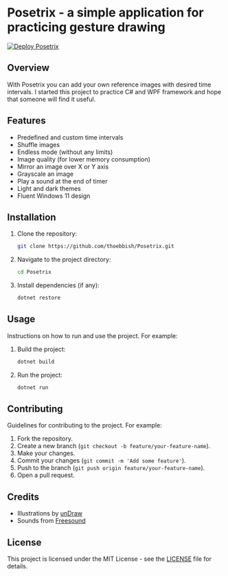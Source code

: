 # Posetrix - a simple application for practicing gesture drawing
[![Deploy Posetrix](https://github.com/zhemchugoff/Posetrix/actions/workflows/deploy-posetrix.yml/badge.svg)](https://github.com/zhemchugoff/Posetrix/actions/workflows/deploy-posetrix.yml)

## Overview
With Posetrix you can add your own reference images with desired time intervals. I started this project to practice C# and WPF framework and hope that someone will find it useful.

## Features
- Predefined and custom time intervals
- Shuffle images
- Endless mode (without any limits)
- Image quality (for lower memory consumption)
- Mirror an image over X or Y axis
- Grayscale an image
- Play a sound at the end of timer
- Light and dark themes
- Fluent Windows 11 design

## Installation
1. Clone the repository:
   ```sh
   git clone https://github.com/thoebbish/Posetrix.git
   ```
2. Navigate to the project directory:
   ```sh
   cd Posetrix
   ```
3. Install dependencies (if any):
   ```sh
   dotnet restore
   ```

## Usage
Instructions on how to run and use the project. For example:
1. Build the project:
   ```sh
   dotnet build
   ```
2. Run the project:
   ```sh
   dotnet run
   ```

## Contributing
Guidelines for contributing to the project. For example:
1. Fork the repository.
2. Create a new branch (`git checkout -b feature/your-feature-name`).
3. Make your changes.
4. Commit your changes (`git commit -m 'Add some feature'`).
5. Push to the branch (`git push origin feature/your-feature-name`).
6. Open a pull request.

## Credits
- Illustrations by [unDraw](https://undraw.co)
- Sounds from [Freesound](https://freesound.org)

## License
This project is licensed under the MIT License - see the [LICENSE](LICENSE) file for details.

